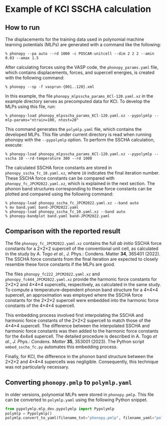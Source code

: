 # Example of KCl SSCHA calculation

## How to run

The displacements for the training data used in polynomial machine learning
potentials (MLPs) are generated with a command like the following:

```
% phonopy --pa auto --rd 1000 -c POSCAR-unitcell --dim 2 2 2 --amin 0.03 --amax 1.5
```

After calculating forces using the VASP code, the `phonopy_params.yaml` file,
which contains displacements, forces, and supercell energies, is created with
the following command:

```
% phonopy --sp -f vasprun-{001..120}.xml
```

In this example, the file `phonopy_mlpsscha_params_KCl-120.yaml.xz` in the
example directory serves as precomputed data for KCl. To develop the MLPs using
this file, run:

```
% phonopy-load phonopy_mlpsscha_params_KCl-120.yaml.xz --pypolymlp --mlp-params="ntrain=100, ntest=20"
```

This command generates the `polymlp.yaml` file, which contains the developed
MLPs. This file under current directory is read when running phonopy with the
`--pypolymlp` option. To perform the SSCHA calculation, execute:

```
% phonopy-load phonopy_mlpsscha_params_KCl-120.yaml.xz --pypolymlp --sscha 10 --rd-temperature 300 --rd 1000
```

The calculated SSCHA force constants are stored in
`phonopy_sscha_fc_10.yaml.xz`, where `10` indicates the final iteration number.
These SSCHA force constants can be compared with `phonopy_fc_JPCM2022.yaml.xz`,
which is explained in the next section. The phonon band structures corresponding
to these force constants can be plotted and compared using the following
command:

```
% phonopy-load phonopy_sscha_fc_JPCM2022.yaml.xz --band auto
% mv band.yaml band-JPCM2022.yaml
% phonopy-load phonopy_sscha_fc_10.yaml.xz --band auto
% phonopy-bandplot band.yaml band-JPCM2022.yaml
```

## Comparison with the reported result

The file `phonopy_fc_JPCM2022.yaml.xz` contains the full *ab initio* SSCHA
force constants for a 2×2×2 supercell of the conventional unit cell, as
calculated in the study by A. Togo *et al.*, J. Phys.: Condens. Matter **34**,
365401 (2022). The SSCHA force constants from the final iteration are expected
to closely resemble these force constants if the MLPs are good.

The files `phonopy_fc222_JPCM2022.yaml.xz` and `phonopy_fc444_JPCM2022.yaml.xz`
provide the harmonic force constants for 2×2×2 and 4×4×4 supercells,
respectively, as calculated in the same study. To compute a
temperature-dependent phonon band structure for a 4×4×4 supercell, an
approximation was employed where the SSCHA force constants for the 2×2×2
supercell were embedded into the harmonic force constants of the 4×4×4
supercell.

This embedding process involved first interpolating the SSCHA and harmonic force
constants of the 2×2×2 supercell to match those of the 4×4×4 supercell. The
difference between the interpolated SSCHA and harmonic force constants was then
added to the harmonic force constants for the 4x4x4 supercell. The detailed
procedure is described in A. Togo *et al.*, *J. Phys.: Condens. Matter* **35**,
353001 (2023). The Python script `embed_sscha_fc.py` automates this embedding
process.

Finally, for KCl, the difference in the phonon band structure between the 2×2×2
and 4×4×4 supercells was negligible. Consequently, this technique was not
particularly necessary.

## Converting `phonopy.pmlp` to `polymlp.yaml`

In older versions, polynomial MLPs were stored in `phonopy.pmlp`. This file can
be converted to `polymlp.yaml` using the following Python snippet.

```python
from pypolymlp.mlp_dev.pypolymlp import Pypolymlp
polymlp = Pypolymlp()
polymlp.convert_to_yaml(filename_txt="phonopy.pmlp", filename_yaml="polymlp.yaml”)
```
